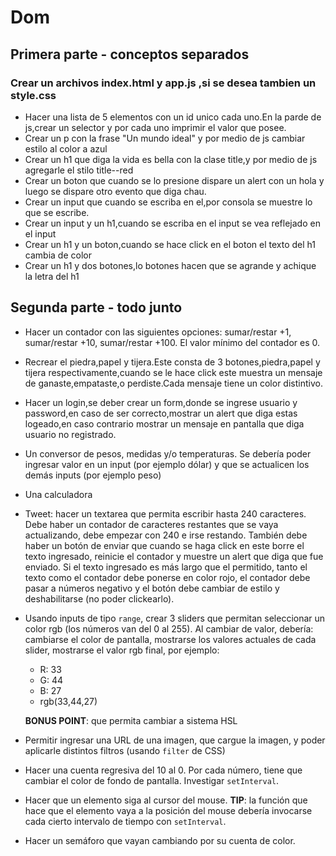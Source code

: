 # Dom
## Primera parte - conceptos separados
### Crear un archivos index.html y app.js ,si se desea tambien un style.css


- Hacer una lista de 5 elementos con un id unico cada uno.En la parde de js,crear un selector y por cada uno imprimir el valor que posee.
- Crear un p con la frase "Un mundo ideal" y por medio de js cambiar estilo al color a azul
- Crear un h1 que diga la vida es bella con la clase title,y por medio de js agregarle el stilo title--red
- Crear un boton que cuando se lo presione dispare un alert con un hola y luego se dispare otro evento que diga chau.
- Crear un input que cuando se escriba en el,por consola se muestre lo que se escribe.
- Crear un input y un h1,cuando se escriba en el input se vea reflejado en el input
- Crear un h1 y un boton,cuando se hace click en el boton el texto del h1 cambia de color
- Crear un h1 y dos botones,lo botones hacen que se agrande y achique la letra del h1



## Segunda parte - todo junto

- Hacer un contador con las siguientes opciones: sumar/restar +1, sumar/restar +10, sumar/restar +100. El valor mínimo del contador es 0.
- Recrear el piedra,papel y tijera.Este consta de 3 botones,piedra,papel y tijera respectivamente,cuando se le hace click este muestra un mensaje de ganaste,empataste,o perdiste.Cada mensaje tiene un color distintivo.
- Hacer un login,se deber crear un form,donde se ingrese usuario y password,en caso de ser correcto,mostrar un alert que diga estas logeado,en caso contrario mostrar un mensaje en pantalla que diga usuario no registrado.
- Un conversor de pesos, medidas y/o temperaturas. Se debería poder ingresar valor en un input (por ejemplo dólar) y que se actualicen los demás inputs (por ejemplo peso)
- Una calculadora
- Tweet: hacer un textarea que permita escribir hasta 240 caracteres. Debe haber un contador de caracteres restantes que se vaya actualizando, debe empezar con 240 e irse restando. También debe haber un botón de enviar que cuando se haga click en este borre el texto ingresado, reinicie el contador y muestre un alert que diga que fue enviado. Si el texto ingresado es más largo que el permitido, tanto el texto como el contador debe ponerse en color rojo, el contador debe pasar a números negativo y el botón debe cambiar de estilo y deshabilitarse (no poder clickearlo).
- Usando inputs de tipo `range`, crear 3 sliders que permitan seleccionar un color rgb (los números van del 0 al 255). Al cambiar de valor, debería: cambiarse el color de pantalla, mostrarse los valores actuales de cada slider, mostrarse el valor rgb final, por ejemplo:
  - R: 33
  - G: 44
  - B: 27
  - rgb(33,44,27)
  
  **BONUS POINT**: que permita cambiar a sistema HSL
- Permitir ingresar una URL de una imagen, que cargue la imagen, y poder aplicarle distintos filtros (usando `filter` de CSS)
- Hacer una cuenta regresiva del 10 al 0. Por cada número, tiene que cambiar el color de fondo de pantalla. Investigar `setInterval`.
- Hacer que un elemento siga al cursor del mouse. **TIP**: la función que hace que el elemento vaya a la posición del mouse debería invocarse cada cierto intervalo de tiempo con `setInterval`.
- Hacer un semáforo que vayan cambiando por su cuenta de color.

